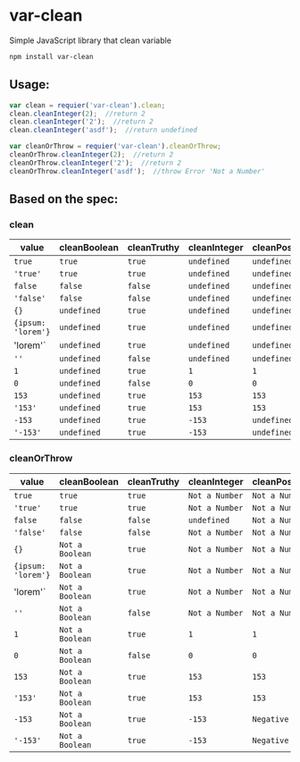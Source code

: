 # var-clean

Simple JavaScript library that clean variable

```bash
npm install var-clean
```

Usage:
----

```JavaScript
var clean = requier('var-clean').clean;
clean.cleanInteger(2);  //return 2
clean.cleanInteger('2');  //return 2
clean.cleanInteger('asdf');  //return undefined

var cleanOrThrow = requier('var-clean').cleanOrThrow;
cleanOrThrow.cleanInteger(2);  //return 2
cleanOrThrow.cleanInteger('2');  //return 2
cleanOrThrow.cleanInteger('asdf');  //throw Error 'Not a Number'
```

Based on the spec:
-----

### clean

value | cleanBoolean | cleanTruthy | cleanInteger | cleanPositiveInteger | cleanString | cleanOnlyString
---|---|---|---|---|---|---
`true` | `true` | `true` | `undefined` | `undefined` | `'true'` | `undefined`
`'true'` | `true` | `true` | `undefined` | `undefined` | `'true'` | `'true'`
`false` | `false` | `false` | `undefined` | `undefined` | `'false'` | `undefined`
`'false'` | `false` | `false` | `undefined` | `undefined` | `'false'` | `'false'`
`{}` | `undefined` | `true` | `undefined` | `undefined` | `undefined` | `undefined`
`{ipsum: 'lorem'}` | `undefined` | `true` | `undefined` | `undefined` | `undefined` | `undefined`
'lorem'` | `undefined` | `true` | `undefined` | `undefined` | `'lorem'` | `'lorem'`
`''` | `undefined` | `false` | `undefined` | `undefined` | `''` | `''`
`1` | `undefined` | `true` | `1` | `1` | `'1'` | `undefined`
`0` | `undefined` | `false` | `0` | `0` | `'0'` | `undefined`
`153` | `undefined` | `true` | `153` | `153` | `'153'` | `undefined`
`'153'` | `undefined` | `true` | `153` | `153` | `'153'` | `'153'`
`-153` | `undefined` | `true` | `-153` | `undefined` | `'-153'` | `undefined`
`'-153'` | `undefined` | `true` | `-153` | `undefined` | `-'153'` | `-'153'`

### cleanOrThrow

value | cleanBoolean | cleanTruthy | cleanInteger | cleanPositiveInteger | cleanString | cleanOnlyString
---|---|---|---|---|---|---
`true` | `true` | `true` | `Not a Number` | `Not a Number` | `'true'` | `Not a String`
`'true'` | `true` | `true` | `Not a Number` | `Not a Number` | `'true'` | `'true'`
`false` | `false` | `false` | `undefined` | `Not a Number` | `'false'` | `Not a String`
`'false'` | `false` | `false` | `Not a Number` | `Not a Number` | `'false'` | `'false'`
`{}` | `Not a Boolean` | `true` | `Not a Number` | `Not a Number` | `Not a String` | `Not a String`
`{ipsum: 'lorem'}` | `Not a Boolean` | `true` | `Not a Number` | `Not a Number` | `Not a String` | `Not a String`
'lorem'` | `Not a Boolean` | `true` | `Not a Number` | `Not a Number` | `'lorem'` | `'lorem'`
`''` | `Not a Boolean` | `false` | `Not a Number` | `Not a Number` | `''` | `''`
`1` | `Not a Boolean` | `true` | `1` | `1` | `'1'` | `Not a String`
`0` | `Not a Boolean` | `false` | `0` | `0` | `'0'` | `Not a String`
`153` | `Not a Boolean` | `true` | `153` | `153` | `'153'` | `Not a String`
`'153'` | `Not a Boolean` | `true` | `153` | `153` | `'153'` | `'153'`
`-153` | `Not a Boolean` | `true` | `-153` | `Negative number` | `'-153'` | `Not a String`
`'-153'` | `Not a Boolean` | `true` | `-153` | `Negative number` | `-'153'` | `-'153'`
